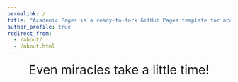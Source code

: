 ```yaml
---
permalink: /
title: "Academic Pages is a ready-to-fork GitHub Pages template for academic personal websites"
author_profile: true
redirect_from: 
  - /about/
  - /about.html
---
```


<div style="text-align: center; font-size: 2em;">
  Even miracles take a little time!
</div>